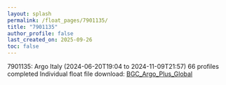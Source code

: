 ```yaml
---
layout: splash
permalink: /float_pages/7901135/
title: "7901135"
author_profile: false
last_created_on: 2025-09-26
toc: false
---
```

 
7901135: Argo Italy (2024-06-20T19:04 to 2024-11-09T21:57)
66 profiles completed
Individual float file download: [BGC_Argo_Plus_Global](https://ftp.soest.hawaii.edu/bgc_argo_plus/Individual_Floats/outliers_removed/7901135_Sprof_processed.nc)
